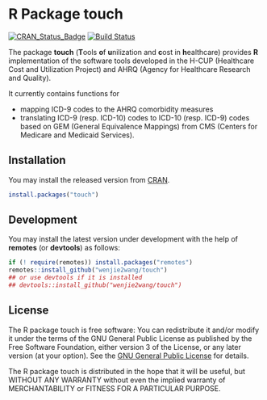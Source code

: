 # R Package touch

[![CRAN_Status_Badge][cranVersion]][cran]
[![Build Status][travis-master]][travis]


The package **touch** (**T**ools **o**f **u**nilization and **c**ost in
**h**ealthcare) provides **R** implementation of the software tools developed
in the H-CUP (Healthcare Cost and Utilization Project) and AHRQ (Agency for
Healthcare Research and Quality).


It currently contains functions for

- mapping ICD-9 codes to the AHRQ comorbidity measures
- translating ICD-9 (resp. ICD-10) codes to ICD-10 (resp. ICD-9) codes based
  on GEM (General Equivalence Mappings) from CMS (Centers for Medicare and
  Medicaid Services).


## Installation

You may install the released version from [CRAN][cran].

```R
install.packages("touch")
```


## Development

You may install the latest version under development with the help of
**remotes** (or **devtools**) as follows:

```R
if (! require(remotes)) install.packages("remotes")
remotes::install_github("wenjie2wang/touch")
## or use devtools if it is installed
## devtools::install_github("wenjie2wang/touch")
```


## License

The R package touch is free software: You can redistribute it and/or modify it
under the terms of the GNU General Public License as published by the Free
Software Foundation, either version 3 of the License, or any later version (at
your option).  See the [GNU General Public License][gpl] for details.

The R package touch is distributed in the hope that it will be useful, but
WITHOUT ANY WARRANTY without even the implied warranty of MERCHANTABILITY or
FITNESS FOR A PARTICULAR PURPOSE.


[cranVersion]: https://www.r-pkg.org/badges/version/touch
[cran]: https://CRAN.R-project.org/package=touch
[travis]: https://travis-ci.org/wenjie2wang/touch
[travis-master]: https://travis-ci.org/wenjie2wang/touch.svg?branch=master
[gpl]: https://www.gnu.org/licenses/
